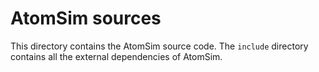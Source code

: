 # AtomSim sources

This directory contains the AtomSim source code. The `include` directory contains all the external dependencies of AtomSim.
